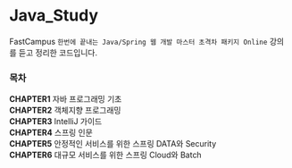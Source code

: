 # Java_Study

FastCampus `한번에 끝내는 Java/Spring 웹 개발 마스터 초격차 패키지 Online`
강의를 듣고 정리한 코드입니다.

### 목차
**CHAPTER1** 자바 프로그래밍 기초
</br>
**CHAPTER2** 
객체지향 프로그래밍 </br>
**CHAPTER3**
IntelliJ 가이드 </br>
**CHAPTER4**
스프링 인문 </br>
**CHAPTER5**
안정적인 서비스를 위한 스프링 DATA와 Security
</br>
**CHAPTER6**
대규모 서비스를 위한 스프링 Cloud와 Batch